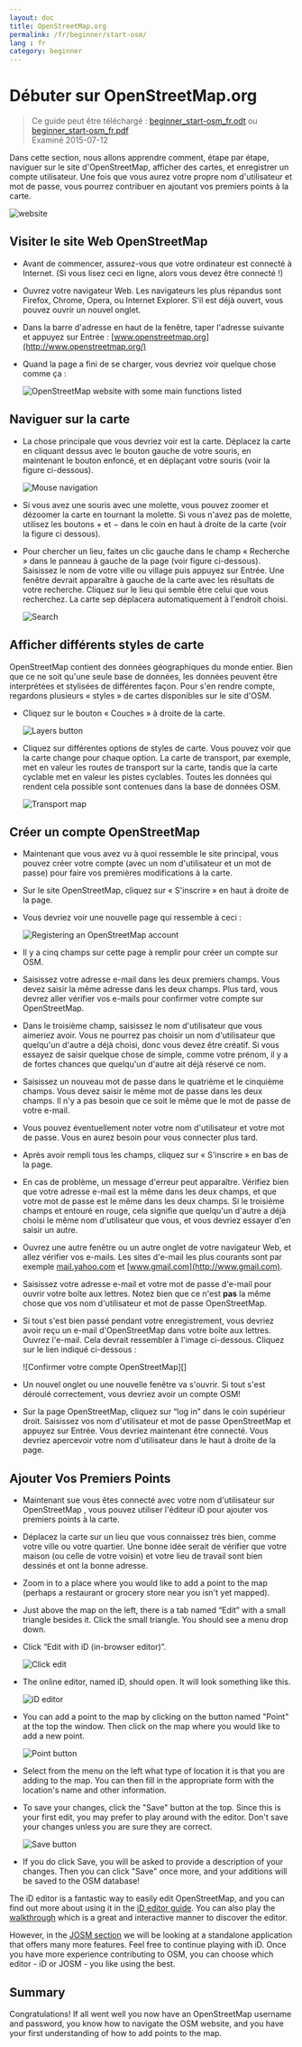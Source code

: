 ```yaml
---
layout: doc
title: OpenStreetMap.org
permalink: /fr/beginner/start-osm/
lang : fr
category: beginner
---
```


Débuter sur OpenStreetMap.org
====================================

> Ce guide peut être téléchargé : [beginner_start-osm_fr.odt](/files/beginner_start-osm_fr.odt) ou [beginner_start-osm_fr.pdf](/files/beginner_start-osm_fr.pdf)  
> Examiné 2015-07-12  

Dans cette section, nous allons apprendre comment, étape par étape, naviguer sur le
site d'OpenStreetMap, afficher des cartes, et enregistrer un compte
utilisateur. Une fois que vous aurez votre propre nom d'utilisateur et mot de passe, vous pourrez
contribuer en ajoutant vos premiers points à la carte.

![website][]

Visiter le site Web OpenStreetMap
---------------------------------

- Avant de commencer, assurez-vous que votre ordinateur est connecté à Internet.
    (Si vous lisez ceci en ligne, alors vous devez être connecté !)
- Ouvrez votre navigateur Web. Les navigateurs les plus répandus sont Firefox, Chrome, Opera, ou Internet
    Explorer. S'il est déjà ouvert, vous pouvez ouvrir un nouvel onglet.
- Dans la barre d'adresse en haut de la fenêtre, taper l'adresse suivante et appuyez sur Entrée :
    [www.openstreetmap.org](http://www.openstreetmap.org/)
- Quand la page a fini de se charger, vous devriez voir quelque chose comme
    ça :

    ![OpenStreetMap website with some main functions listed][]

Naviguer sur la carte
---------------------

- La chose principale que vous devriez voir est la carte. Déplacez la carte en cliquant
    dessus avec le bouton gauche de votre souris, en maintenant le bouton enfoncé, et
    en déplaçant votre souris (voir la figure ci-dessous).

    ![Mouse navigation][]

- Si vous avez une souris avec une molette, vous pouvez zoomer et dézoomer la carte
    en tournant la molette. Si vous n'avez pas de molette, utilisez les
    boutons + et − dans le coin en haut à droite de la carte (voir la figure
    ci dessous).
- Pour chercher un lieu, faites un clic gauche dans le champ « Recherche » dans
    le panneau à gauche de la page (voir figure ci-dessous). Saisissez le nom de
    votre ville ou village puis appuyez sur Entrée. Une fenêtre devrait apparaître à
    gauche de la carte avec les résultats de votre recherche. Cliquez sur
    le lieu qui semble être celui que vous recherchez. La carte
    sep déplacera automatiquement à l'endroit choisi.

    ![Search][]
   

Afficher différents styles de carte
-----------------------------------

OpenStreetMap contient des données géographiques du monde entier. Bien que
ce ne soit qu'une seule base de données, les données peuvent être interprétées et stylisées de
différentes façon. Pour s'en rendre compte, regardons plusieurs « styles » de cartes
disponibles sur le site d'OSM.

- Cliquez sur le bouton « Couches » à droite de la carte.

    ![Layers button][]

- Cliquez sur différentes options de styles de carte. Vous pouvez voir que la carte
    change pour chaque option. La carte de transport, par exemple, met en valeur
    les routes de transport sur la carte, tandis que la carte cyclable met en valeur les pistes
    cyclables. Toutes les données qui rendent cela possible sont contenues dans la base de données
    OSM.

    ![Transport map][]

Créer un compte OpenStreetMap
---------------------------------

- Maintenant que vous avez vu à quoi ressemble le site principal, vous pouvez
    créer votre compte (avec un nom d'utilisateur et un mot de passe) pour faire vos premières modifications
    à la carte.
- Sur le site OpenStreetMap, cliquez sur « S'inscrire » en haut
    à droite de la page.
- Vous devriez voir une nouvelle page qui ressemble à ceci :

    ![Registering an OpenStreetMap account][]

- Il y a cinq champs sur cette page à remplir pour
    créer un compte sur OSM.
- Saisissez votre adresse e-mail dans les deux premiers champs. Vous devez saisir
    la même adresse dans les deux champs. Plus tard, vous devrez aller vérifier
    vos e-mails pour confirmer votre compte sur OpenStreetMap.
- Dans le troisième champ, saisissez le nom d'utilisateur que vous aimeriez avoir.
    Vous ne pourrez pas choisir un nom d'utilisateur que quelqu'un d'autre a
    déjà choisi, donc vous devez être créatif. Si vous essayez de saisir
    quelque chose de simple, comme votre prénom, il y a de fortes chances que quelqu'un d'autre
    ait déjà réservé ce nom.
- Saisissez un nouveau mot de passe dans le quatrième et le cinquième champs. Vous devez saisir
    le même mot de passe dans les deux champs. Il n'y a pas besoin que ce soit le même que
    le mot de passe de votre e-mail.
- Vous pouvez éventuellement noter votre nom d'utilisateur et votre mot de passe. Vous en aurez
    besoin pour vous connecter plus tard.
- Après avoir rempli tous les champs, cliquez sur « S'inscrire » en
    bas de la page.
- En cas de problème, un message d'erreur peut apparaître. Vérifiez bien
    que votre adresse e-mail est la même dans les deux champs, et
    que votre mot de passe est le même dans les deux champs. Si le troisième champs
    et entouré en rouge, cela signifie que quelqu'un d'autre a déjà choisi
    le même nom d'utilisateur que vous, et vous devriez essayer d'en saisir un autre.
- Ouvrez une autre fenêtre ou un autre onglet de votre navigateur Web, et allez
    vérifier vos e-mails. Les sites d'e-mail les plus courants sont par exemple [mail.yahoo.com](http://mail.yahoo.com)
    et [www.gmail.com](http://www.gmail.com).
- Saisissez votre adresse e-mail et votre mot de passe d'e-mail pour ouvrir votre boîte aux lettres.
    Notez bien que ce n'est __pas__ la même chose que vos nom d'utilisateur et mot de passe
    OpenStreetMap.
- Si tout s'est bien passé pendant votre enregistrement, vous devriez avoir
    reçu un e-mail d'OpenStreetMap dans votre boîte aux lettres. Ouvrez l'e-mail. Cela devrait
    ressembler à l'image ci-dessous. Cliquez sur le lien indiqué
    ci-dessous :

    ![Confirmer votre compte OpenStreetMap][]

-   Un nouvel onglet ou une nouvelle fenêtre va s'ouvrir. Si tout s'est déroulé correctement, vous devriez
    avoir un compte OSM!
-   Sur la page OpenStreetMap, cliquez sur “log in” dans le coin supérieur droit.
    Saisissez vos nom d'utilisateur et mot de passe OpenStreetMap et appuyez sur Entrée. Vous
    devriez maintenant être connecté. Vous devriez apercevoir votre nom d'utilisateur dans le haut
    à droite de la page.

Ajouter Vos Premiers Points
-----------------------------------

-   Maintenant sue vous êtes connecté avec votre nom d'utilisateur sur OpenStreetMap
    , vous pouvez utiliser l'éditeur iD pour ajouter vos premiers points à
    la carte.
-   Déplacez la carte sur un lieu que vous connaissez très bien, comme votre ville
    ou votre quartier. Une bonne idée serait de vérifier que votre maison (ou celle de votre voisin) et votre lieu de travail sont bien dessinés et ont la bonne adresse. 
-   Zoom in to a place where you would like to add a point to the map (perhaps a restaurant or grocery store near you isn't yet mapped).
-   Just above the map on the left, there is a tab named “Edit” with a small
    triangle besides it. Click the small triangle. You should see a menu
    drop down.
-   Click “Edit with iD (in-browser editor)”.

    ![Click edit][]

-   The online editor, named iD, should open. It will look something like this.

    ![iD editor][]

-   You can add a point to the map by clicking on the button named "Point" at
    the top the window. Then click on the map where you would like to add a new
    point.

    ![Point button][]    

-   Select from the menu on the left what type of location it is that you are
    adding to the map. You can then fill in the appropriate form with the location's
    name and other information.
-   To save your changes, click the "Save" button at the top. Since this is your
    first edit, you may prefer to play around with the editor. Don't save your changes
    unless you are sure they are correct.

    ![Save button][]    

-   If you do click Save, you will be asked to provide a description of your changes.
    Then you can click "Save" once more, and your additions will be saved to the
    OSM database!


The iD editor is a fantastic way to easily edit OpenStreetMap, and you can find out 
more about using it in the [iD editor guide](/en/beginner/id-editor/).
You can also play the [walkthrough](http://www.openstreetmap.org/edit?editor=id#walkthrough=true) 
which is a great and interactive manner to discover the editor.

However, in the [JOSM section](/en/josm/) we will be looking at a standalone application 
that offers many more features.
Feel free to continue playing with iD. Once you have more experience contributing to OSM, 
you can choose which editor - iD or JOSM - you like using the best.

Summary
-------

Congratulations! If all went well you now have an OpenStreetMap username
and password, you know how to navigate the OSM website, and you have
your first understanding of how to add points to the map.



[website]: /images/beginner/start-osm_website.png
[OpenStreetMap website with some main functions listed]: /images/beginner/osm-website-main-functions.png
[Mouse navigation]: /images/beginner/mouse-navigation.png
[Search]: /images/beginner/search.png
[Layers button]: /images/beginner/layers.png
[Transport map]: /images/beginner/transport-map.png
[Registering an OpenStreetMap account]: /images/beginner/registering-account.png
[Confirming your OpenStreetMap account]: /images/beginner/confirming-account.png
[Click edit]: /images/beginner/click-edit.png
[iD editor]: /images/beginner/id-editor.png
[Point button]: /images/beginner/point-button.png
[Save button]: /images/beginner/save-button.png